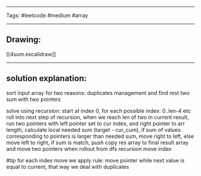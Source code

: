 

----

Tags: #leetcode #medium #array

----

## Drawing:
[[4sum.excalidraw]]

----


## solution explanation:
sort input array for two reasons: duplicates management and find rest two sum with two pointers

solve using recursion: start at index 0, for each possible index: 0..len-4 etc roll into next step of recursion, when we reach len of two in current result, run two pointers with left pointer set to cur index, and right pointer to arr length, calculate local needed sum (target - cur_cum), if sum of values corresponding to pointers is larger than needed sum, move right to left, else move left to right, if sum is match, push copy res array to final result array and move two pointers
when rollout from dfs recursion move index

#tip for each index move we apply rule: move pointer while next value is equal to current, that way we deal with duplicates
